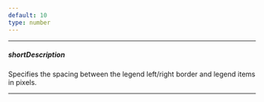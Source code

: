 ```yaml
---
default: 10
type: number
---
```

---
##### shortDescription
Specifies the spacing between the legend left/right border and legend items in pixels.

---
